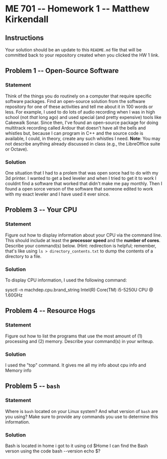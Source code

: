 # ME 701 -- Homework 1 -- Matthew Kirkendall

## Instructions

Your solution should be an update to this `README.md` file that will be
committed back to your repository created when you clicked the HW 1 link.

## Problem 1 -- Open-Source Software

### Statement

Think of the things you do routinely on a computer that require
specific software packages.  Find an
open-source solution from the software repository
for one of these activities and tell me about it in 100 words or less.
For example, I used to do lots of audio recording when I was in
high school (not *that* long ago) and used special (and
pretty expensive) tools like
Cakewalk Sonar.  Since then, I've found an
open-source package for doing multitrack
recording called Ardour that doesn't have all the bells and
whistles but, because I can program in C++ and the
source code is available, I could, in theory,
create any such whistles I need.  **Note**: You may not
describe anything already discussed in class (e.g., the LibreOffice suite
or Octave).

### Solution

One situation that I had to a prolem that was open sorce had to do with my 3d printer.
I wanted to get a bed leveler and when I tried to get it to work I couldnt find a software that worked
that didn't make me pay monthly. Then I found a open sorce verson of the software that someone edited to work with my
exact leveler and I have used it ever since. 

## Problem 3 -- Your CPU

### Statement

Figure out how to display information about your CPU via the
command line.  This should include at least the **processor
speed** and the **number of cores**.  Describe your command(s) below.
(Hint: redirection is helpful; remember, that's like
using `ls > directory_contents.txt` to dump the contents of a directory to a file.

### Solution

To display CPU information, I used the following command:

sysctl -n machdep.cpu.brand_string
Intel(R) Core(TM) i5-5250U CPU @ 1.60GHz

## Problem 4 -- Resource Hogs

### Statement

Figure out how to list the programs that use the most amount of (1) processing and (2) memory. 
Describe your command(s) in your writeup.
### Solution

I used the "top" command. It gives me all my info about cpu info and Memory info

## Problem 5 -- `bash`

### Statement

Where is `bash` located on your Linux system?  And what version of
`bash` are you using?  Make sure to provide any commands you use to
determine this information.

### Solution

Bash is located in home i got to it using 
cd $Home
I can find the Bash verson using the code
bash --version echo $?
